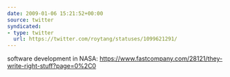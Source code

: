 ```yaml
---
date: 2009-01-06 15:21:52+00:00
source: twitter
syndicated:
- type: twitter
  url: https://twitter.com/roytang/statuses/1099621291/
---
```


software development in NASA: https://www.fastcompany.com/28121/they-write-right-stuff?page=0%2C0